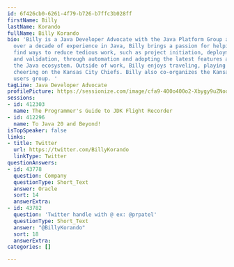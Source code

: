 ```yaml
---
id: 6f426cb0-6261-4f79-b726-b7ffc3b028ff
firstName: Billy
lastName: Korando
fullName: Billy Korando
bio: 'Billy is a Java Developer Advocate with the Java Platform Group at Oracle. With
  over a decade of experience in Java, Billy brings a passion for helping developers
  find ways to reduce tedious work, such as project initiation, deployment, testing,
  and validation, through automation and adopting the latest features and tools in
  the Java ecosystem. Outside of work, Billy enjoys traveling, playing kickball, and
  cheering on the Kansas City Chiefs. Billy also co-organizes the Kansas City Java
  users group. '
tagLine: Java Developer Advocate
profilePicture: https://sessionize.com/image/cfa9-400o400o2-Xbygy9uZNoqhkxKqb9HTHS.jpg
sessions:
- id: 412303
  name: The Programmer's Guide to JDK Flight Recorder
- id: 412296
  name: To Java 20 and Beyond!
isTopSpeaker: false
links:
- title: Twitter
  url: https://twitter.com/BillyKorando
  linkType: Twitter
questionAnswers:
- id: 43778
  question: Company
  questionType: Short_Text
  answer: Oracle
  sort: 14
  answerExtra: 
- id: 43782
  question: 'Twitter handle with @ ex: @prpatel'
  questionType: Short_Text
  answer: "@BillyKorando"
  sort: 18
  answerExtra: 
categories: []

---
```

